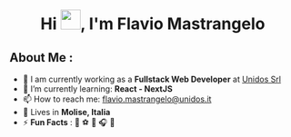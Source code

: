 <h1 align="center">Hi <img src="https://media.giphy.com/media/hvRJCLFzcasrR4ia7z/giphy.gif" width="35">, I'm Flavio Mastrangelo</h1>

## About Me :

- 🏢 I am currently working as a **Fullstack Web Developer** at [Unidos Srl](https://unidoscloud.eu/)
- 🌱 I’m currently learning: **React - NextJS**
- 📫 How to reach me: [flavio.mastrangelo@unidos.it](mailto:flavio.mastrangelo@unidos.it)
- 🏡 Lives in **Molise, Italia**
- ⚡ **Fun Facts** : 🍕 ⚽ 🏏 🎧 🚞

<!---
FlavioUnidos/FlavioUnidos is a ✨ special ✨ repository because its `README.md` (this file) appears on your GitHub profile.
You can click the Preview link to take a look at your changes.
--->
